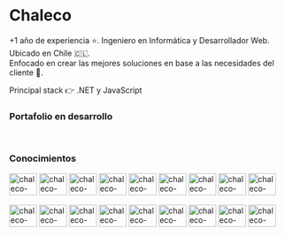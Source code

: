 ###
<h1>Chaleco</h1>
<p>
   +1 año de experiencia ⭐. Ingeniero en Informática y Desarrollador Web. Ubicado en Chile 🇨🇱. <br>
   Enfocado en crear las mejores soluciones en base a las necesidades del cliente 🌝.
<p/>
<p>Principal stack 👉 .NET y JavaScript</p>

<h3>Portafolio en desarrollo</h3>
   
<div style="display: inline-block"> <br>
   <h3>Conocimientos</h3>
   <div>
   <img align="center" alt="chaleco-error" width="50" height="40" src="https://cdn.jsdelivr.net/gh/devicons/devicon/icons/csharp/csharp-original.svg" />
   <img align="center" alt="chaleco-error" width="50" height="40" src="https://cdn.jsdelivr.net/gh/devicons/devicon/icons/angularjs/angularjs-original.svg" />
   <img align="center" alt="chaleco-error" width="50" height="40" src="https://cdn.jsdelivr.net/gh/devicons/devicon/icons/dotnetcore/dotnetcore-original.svg" />
   <img align="center" alt="chaleco-error" width="50" height="40" src="https://cdn.jsdelivr.net/gh/devicons/devicon/icons/python/python-original.svg" />
   <img align="center" alt="chaleco-error" width="50" height="40" src="https://cdn.jsdelivr.net/gh/devicons/devicon/icons/tailwindcss/tailwindcss-plain.svg" />
   <img align="center" alt="chaleco-error" width="50" height="40" src="https://cdn.jsdelivr.net/gh/devicons/devicon/icons/mysql/mysql-original.svg" />
   <img align="center" alt="chaleco-error" width="50" height="40" src="https://cdn.jsdelivr.net/gh/devicons/devicon/icons/html5/html5-original.svg" />
   <img align="center" alt="chaleco-error" width="50" height="40" src="https://cdn.jsdelivr.net/gh/devicons/devicon/icons/css3/css3-original.svg" />
   <img align="center" alt="chaleco-error" width="50" height="40" src="https://cdn.jsdelivr.net/gh/devicons/devicon/icons/java/java-original.svg" />
   </div>
   </br>
   <div>
   <img align="center" alt="chaleco-error" width="50" height="40" src="https://cdn.jsdelivr.net/gh/devicons/devicon/icons/bootstrap/bootstrap-original.svg" />
   <img align="center" alt="chaleco-error" width="50" height="40" src="https://cdn.jsdelivr.net/gh/devicons/devicon/icons/typescript/typescript-original.svg" />
   <img align="center" alt="chaleco-error" width="50" height="40" src="https://cdn.jsdelivr.net/gh/devicons/devicon/icons/javascript/javascript-original.svg" />
   <img align="center" alt="chaleco-error" width="50" height="40" src="https://cdn.jsdelivr.net/gh/devicons/devicon/icons/git/git-original.svg" />
   <img align="center" alt="chaleco-error" width="50" height="40" src="https://cdn.jsdelivr.net/gh/devicons/devicon/icons/react/react-original.svg" />
   <img align="center" alt="chaleco-error" width="50" height="40" src="https://cdn.jsdelivr.net/gh/devicons/devicon/icons/nextjs/nextjs-line.svg" />
   <img align="center" alt="chaleco-error" width="50" height="40" src="https://cdn.jsdelivr.net/gh/devicons/devicon/icons/mongodb/mongodb-original.svg" />
   <img align="center" alt="chaleco-error" width="50" height="40" src="https://cdn.jsdelivr.net/gh/devicons/devicon/icons/amazonwebservices/amazonwebservices-original.svg" />
   <img align="center" alt="chaleco-error" width="50" height="40" src="https://cdn.jsdelivr.net/gh/devicons/devicon/icons/laravel/laravel-plain-wordmark.svg" />
   </div>
</div>
